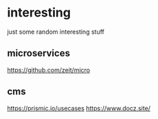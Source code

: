 # interesting
just some random interesting stuff

## microservices
https://github.com/zeit/micro

## cms
https://prismic.io/usecases
https://www.docz.site/
